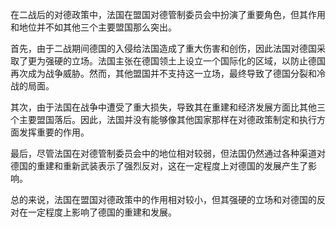 在二战后的对德政策中，法国在盟国对德管制委员会中扮演了重要角色，但其作用和地位并不如其他三个主要盟国那么突出。

首先，由于二战期间德国的入侵给法国造成了重大伤害和创伤，因此法国对德国采取了更为强硬的立场。法国主张在德国领土上设立一个国际化的区域，以防止德国再次成为战争威胁。然而，其他盟国并不支持这一立场，最终导致了德国分裂和冷战的局面。

其次，由于法国在战争中遭受了重大损失，导致其在重建和经济发展方面比其他三个主要盟国落后。因此，法国并没有能够像其他国家那样在对德政策制定和执行方面发挥重要的作用。

最后，尽管法国在对德管制委员会中的地位相对较弱，但法国仍然通过各种渠道对德国的重建和重新武装表示了强烈反对，这在一定程度上对德国的发展产生了影响。

总的来说，法国在盟国对德政策中的作用相对较小，但其强硬的立场和对德国的反对在一定程度上影响了德国的重建和发展。